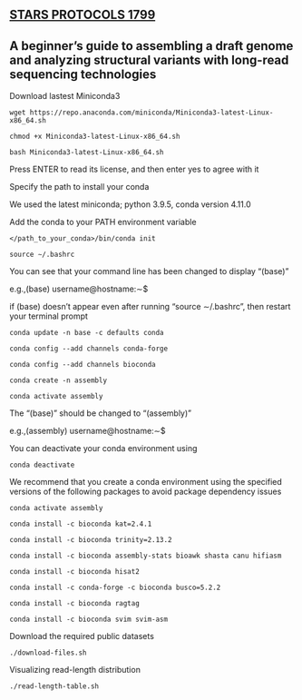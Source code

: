 ## [STARS PROTOCOLS 1799](https://star-protocols.cell.com/protocols/1799)

## A beginner’s guide to assembling a draft genome and analyzing structural variants with long-read sequencing technologies

Download lastest Miniconda3

  ```
  wget https://repo.anaconda.com/miniconda/Miniconda3-latest-Linux-x86_64.sh

  chmod +x Miniconda3-latest-Linux-x86_64.sh

  bash Miniconda3-latest-Linux-x86_64.sh
  ```

Press ENTER to read its license, and then enter yes to agree with it

Specify the path to install your conda

We used the latest miniconda; python 3.9.5, conda version 4.11.0

Add the conda to your PATH environment variable

  ```
  </path_to_your_conda>/bin/conda init

  source ∼/.bashrc
  ```

You can see that your command line has been changed to display “(base)”

e.g.,(base) username@hostname:∼$

if (base) doesn’t appear even after running “source ∼/.bashrc”, then restart your terminal prompt

  ```
  conda update -n base -c defaults conda

  conda config --add channels conda-forge

  conda config --add channels bioconda

  conda create -n assembly

  conda activate assembly
  ```

The “(base)” should be changed to “(assembly)”

e.g.,(assembly) username@hostname:∼$

You can deactivate your conda environment using

  ```
  conda deactivate
  ```

We recommend that you create a conda environment using the specified versions of the following packages to avoid package dependency issues

  ```
  conda activate assembly

  conda install -c bioconda kat=2.4.1

  conda install -c bioconda trinity=2.13.2

  conda install -c bioconda assembly-stats bioawk shasta canu hifiasm

  conda install -c bioconda hisat2

  conda install -c conda-forge -c bioconda busco=5.2.2

  conda install -c bioconda ragtag

  conda install -c bioconda svim svim-asm
  ```

Download the required public datasets

  ```
  ./download-files.sh
  ```

Visualizing read-length distribution

  ```
  ./read-length-table.sh
  ```
